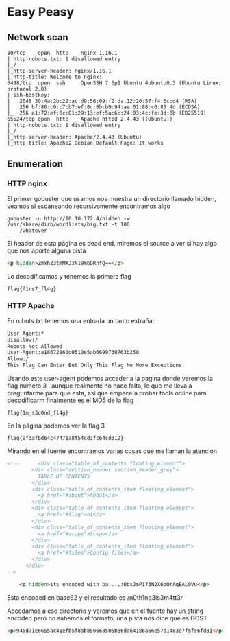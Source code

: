 # Easy Peasy
## Network scan

```nmap
80/tcp    open  http    nginx 1.16.1
| http-robots.txt: 1 disallowed entry 
|_/
|_http-server-header: nginx/1.16.1
|_http-title: Welcome to nginx!
6498/tcp  open  ssh     OpenSSH 7.6p1 Ubuntu 4ubuntu0.3 (Ubuntu Linux; protocol 2.0)
| ssh-hostkey: 
|   2048 30:4a:2b:22:ac:d9:56:09:f2:da:12:20:57:f4:6c:d4 (RSA)
|   256 bf:86:c9:c7:b7:ef:8c:8b:b9:94:ae:01:88:c0:85:4d (ECDSA)
|_  256 a1:72:ef:6c:81:29:13:ef:5a:6c:24:03:4c:fe:3d:0b (ED25519)
65524/tcp open  http    Apache httpd 2.4.43 ((Ubuntu))
| http-robots.txt: 1 disallowed entry 
|_/
|_http-server-header: Apache/2.4.43 (Ubuntu)
|_http-title: Apache2 Debian Default Page: It works
```

## Enumeration 

### HTTP nginx

El primer gobuster que usamos nos muestra un directorio llamado hidden, veamos si escaneando recursivamente encontramos algo
```
gobuster -u http://10.10.172.4/hidden -w /usr/share/dirb/wordlists/big.txt -t 100
    /whatever
```

El header de esta página es dead end, miremos el source a ver si hay algo que nos aporte alguna pista 

```html
<p hidden>ZmxhZ3tmMXJzN19mbDRnfQ==</p>
```

Lo decodificamos y tenemos la primera flag
```flag
flag{f1rs7_fl4g}
```

### HTTP Apache

En robots.txt tenemos una entrada un tanto extraña:
```robots.txt
User-Agent:*
Disallow:/
Robots Not Allowed
User-Agent:a18672860d0510e5ab6699730763b250
Allow:/
This Flag Can Enter But Only This Flag No More Exceptions
```
Usando este user-agent podemos acceder a la pagina donde veremos la flag numero 3 , aunque realmente no hace falta, lo que me lleva a preguntarme para que esta, asi que empece a probar tools online para decodificarm finalmente es el MD5 de la flag
```flag
flag{1m_s3c0nd_fl4g}
```

En la página podemos ver la flag 3 
```flag
flag{9fdafbd64c47471a8f54cd3fc64cd312} 
```
Mirando en el fuente encontramos varias cosas que me llaman la atención
```html
<!--      <div class="table_of_contents floating_element">
        <div class="section_header section_header_grey">
          TABLE OF CONTENTS
        </div>
        <div class="table_of_contents_item floating_element">
          <a href="#about">About</a>
        </div>
        <div class="table_of_contents_item floating_element">
          <a href="#flag">hi</a>
        </div>
        <div class="table_of_contents_item floating_element">
          <a href="#scope">Scope</a>
        </div>
        <div class="table_of_contents_item floating_element">
          <a href="#files">Config files</a>
        </div>
      </div>
-->
```
```html
	<p hidden>its encoded with ba....:ObsJmP173N2X6dOrAgEAL0Vu</p>
```
Esta encoded en base62 y el resultado es /n0th1ng3ls3m4tt3r

Accedamos a ese directorio y veremos que en el fuente hay un string encoded pero no sabemos el formato, una pista nos dice que es GOST 
```html
<p>940d71e8655ac41efb5f8ab850668505b86dd64186a66e57d1483e7f5fe6fd81</p>
```
